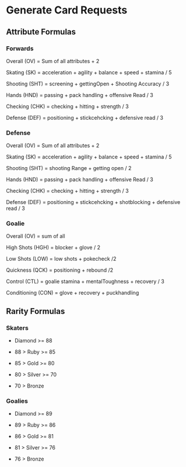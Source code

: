 # Generate Card Requests

## Attribute Formulas

### Forwards

Overall (OV) = Sum of all attributes + 2

Skating (SK) = acceleration + agility + balance + speed + stamina / 5

Shooting (SHT) = screening + gettingOpen + Shooting Accuracy / 3

Hands (HND) = passing + pack handling + offensive Read / 3

Checking (CHK) = checking + hitting + strength / 3

Defense (DEF) = positioning + stickcehcking + defensive read / 3

### Defense

Overall (OV) = Sum of all attributes + 2

Skating (SK) = acceleration + agility + balance + speed + stamina / 5

Shooting (SHT) = shooting Range + getting open / 2

Hands (HND) = passing + pack handling + offensive Read / 3

Checking (CHK) = checking + hitting + strength / 3

Defense (DEF) = positioning + stickcehcking + shotblocking + defensive read / 3

### Goalie

Overall (OV) = sum of all

High Shots (HGH) = blocker + glove / 2

Low Shots (LOW) = low shots + pokecheck /2

Quickness (QCK) = positioning + rebound /2

Control (CTL) = goalie stamina + mentalToughness + recovery / 3

Conditioning (CON) = glove + recovery + puckhandling

## Rarity Formulas

### Skaters

- Diamond >= 88

- 88 > Ruby >= 85

- 85 > Gold >= 80

- 80 > Silver >= 70

- 70 > Bronze

### Goalies

- Diamond >= 89

- 89 > Ruby >= 86

- 86 > Gold >= 81

- 81 > Silver >= 76

- 76 > Bronze
